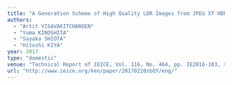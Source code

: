 ```yaml
---
title: "A Generation Scheme of High Quality LDR Images from JPEG XT HDR Images Using Structural Fidelity"
authors:
  - "Artit VISAVAKITCHAROEN"
  - "Yuma KINOSHITA"
  - "Sayaka SHIOTA"
  - "Hitoshi KIYA"
year: 2017
type: "domestic"
venue: "Technical Report of IEICE, Vol. 116, No. 464, pp. IE2016-103, 札幌市北区, 2017-02-20."
url: "http://www.ieice.org/ken/paper/20170220sbQY/eng/"
---
```

